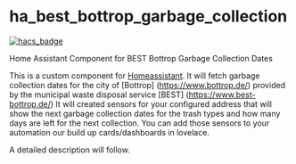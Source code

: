 # ha_best_bottrop_garbage_collection
[![hacs_badge](https://img.shields.io/badge/HACS-Custom-41BDF5.svg?style=for-the-badge)](https://github.com/hacs/integration)

Home Assistant Component for BEST Bottrop Garbage Collection Dates

This is a custom component for [Homeassistant](https://www.home-assistant.io/). 
It will fetch garbage collection dates for the city of [Bottrop] (https://www.bottrop.de/) provided by the municipal waste disposal service [BEST] (https://www.best-bottrop.de/)
It will created sensors for your configured address that will show the next garbage collection dates for the trash types and how many days are left for the next collection. You can add those sensors to your automation our build up cards/dashboards in lovelace.

A detailed description will follow.
